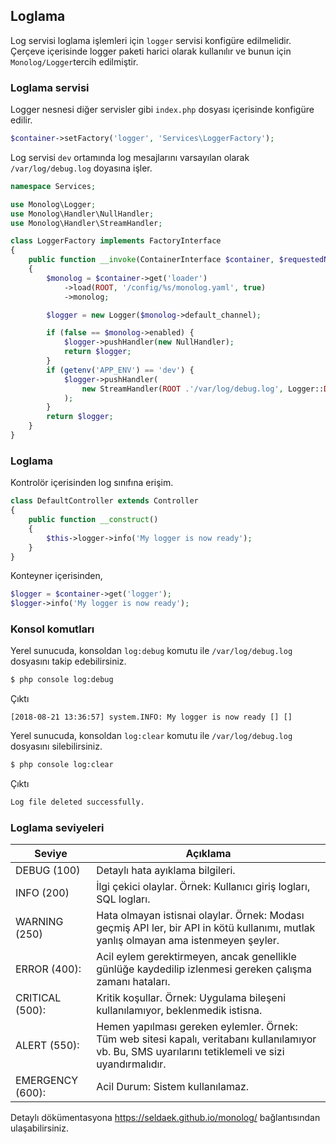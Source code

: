 
## Loglama

Log servisi loglama işlemleri için `logger` servisi konfigüre edilmelidir. Çerçeve içerisinde logger paketi harici olarak kullanılır ve bunun için `Monolog/Logger`tercih edilmiştir.

### Loglama servisi

Logger nesnesi diğer servisler gibi `index.php` dosyası içerisinde konfigüre edilir. 

```php
$container->setFactory('logger', 'Services\LoggerFactory');
```

Log servisi `dev` ortamında log mesajlarını varsayılan olarak `/var/log/debug.log` doyasına işler.

```php
namespace Services;

use Monolog\Logger;
use Monolog\Handler\NullHandler;
use Monolog\Handler\StreamHandler;

class LoggerFactory implements FactoryInterface
{
    public function __invoke(ContainerInterface $container, $requestedName, array $options = null)
    {
        $monolog = $container->get('loader')
            ->load(ROOT, '/config/%s/monolog.yaml', true)
            ->monolog;

        $logger = new Logger($monolog->default_channel);

        if (false == $monolog->enabled) {
            $logger->pushHandler(new NullHandler);
            return $logger;
        }
        if (getenv('APP_ENV') == 'dev') {
            $logger->pushHandler(
                new StreamHandler(ROOT .'/var/log/debug.log', Logger::DEBUG, true, 0666)
            );
        }
        return $logger;
    }
}
```

### Loglama

Kontrolör içerisinden log sınıfına erişim.

```php
class DefaultController extends Controller
{
    public function __construct()
    {
        $this->logger->info('My logger is now ready');
    }
}
```

Konteyner içerisinden,

```php
$logger = $container->get('logger');
$logger->info('My logger is now ready');
```

### Konsol komutları

Yerel sunucuda, konsoldan `log:debug` komutu ile `/var/log/debug.log` dosyasını takip edebilirsiniz.

```bash
$ php console log:debug
```

Çıktı

```
[2018-08-21 13:36:57] system.INFO: My logger is now ready [] []
```

Yerel sunucuda, konsoldan `log:clear` komutu ile `/var/log/debug.log` dosyasını silebilirsiniz.

```bash
$ php console log:clear
```

Çıktı

```bash
Log file deleted successfully.
```

### Loglama seviyeleri

<table>
    <thead>
        <tr>
            <th>Seviye</th>
            <th>Açıklama</th>
        </tr>
    </thead>
    <tbody>
        <tr>
            <td>DEBUG (100)</td>
            <td>Detaylı hata ayıklama bilgileri.</td>
        </tr>
        <tr>
            <td>INFO (200)</td>
            <td>İlgi çekici olaylar. Örnek: Kullanıcı giriş logları, SQL logları.</td>
        </tr>
        <tr>
            <td>WARNING (250)</td>
            <td>Hata olmayan istisnai olaylar. Örnek: Modası geçmiş API ler, bir API in kötü kullanımı, mutlak yanlış olmayan ama istenmeyen şeyler.</td>
        </tr>
        <tr>
            <td>ERROR (400):</td>
            <td>Acil eylem gerektirmeyen, ancak genellikle günlüğe kaydedilip izlenmesi gereken çalışma zamanı hataları.</td>
        </tr>
        <tr>
            <td>CRITICAL (500):</td>
            <td>Kritik koşullar. Örnek: Uygulama bileşeni kullanılamıyor, beklenmedik istisna.</td>
        </tr>
        <tr> 
            <td>ALERT (550):</td>
            <td>Hemen yapılması gereken eylemler. Örnek: Tüm web sitesi kapalı, veritabanı kullanılamıyor vb. Bu, SMS uyarılarını tetiklemeli ve sizi uyandırmalıdır.</td>
        </tr>
        <tr>
            <td>EMERGENCY (600):</td>
            <td>Acil Durum: Sistem kullanılamaz.</td>
        </tr>
    </tbody>
</table>

Detaylı dökümentasyona <a href="https://seldaek.github.io/monolog/">https://seldaek.github.io/monolog/</a> bağlantısından ulaşabilirsiniz.